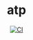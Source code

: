 <div align="center">
  <h1>atp</h1>
  <p>
    <a href="https://github.com/henrytill/atp/actions/workflows/ci.yml"><img src="https://github.com/henrytill/atp/actions/workflows/ci.yml/badge.svg" alt="CI" /></a>
  </p>
</div>
